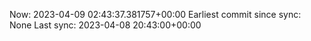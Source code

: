 Now: 2023-04-09 02:43:37.381757+00:00 Earliest commit since sync: None Last sync: 2023-04-08 20:43:00+00:00
